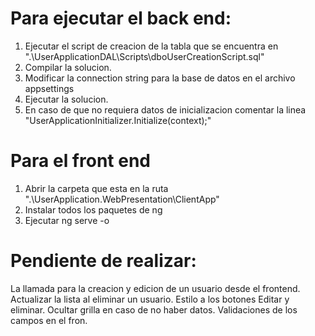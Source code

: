 
# Para ejecutar el back end:

1. Ejecutar el script de creacion de la tabla que se encuentra en ".\UserApplicationDAL\Scripts\dboUserCreationScript.sql"
2. Compilar la solucion.
3. Modificar la connection string para la base de datos en el archivo appsettings 
3. Ejecutar la solucion.
4. En caso de que no requiera datos de inicializacion comentar la linea "UserApplicationInitializer.Initialize(context);"


# Para el front end

1. Abrir la carpeta que esta en la ruta ".\UserApplication.WebPresentation\ClientApp"
1. Instalar todos los paquetes de ng
2. Ejecutar ng serve -o


# Pendiente de realizar:

La llamada para la creacion y edicion de un usuario desde el frontend.
Actualizar la lista al eliminar un usuario.
Estilo a los botones Editar y eliminar.
Ocultar grilla en caso de no haber datos.
Validaciones de los campos en el fron.
